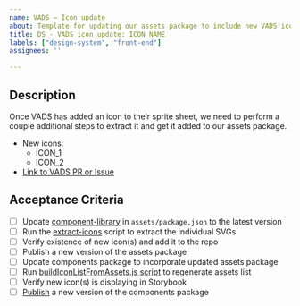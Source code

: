 ```yaml
---
name: VADS – Icon update
about: Template for updating our assets package to include new VADS icons
title: DS - VADS icon update: ICON_NAME
labels: ["design-system", "front-end"]
assignees: ''

---
```

## Description 
Once VADS has added an icon to their sprite sheet, we need to perform a couple additional steps to extract it and get it added to our assets package.

- New icons: 
  - ICON_1
  - ICON_2
- [Link to VADS PR or Issue]()

## Acceptance Criteria
<!-- Add a checkbox for each item required to fulfill the user story/issue. -->  

- [ ] Update [component-library](https://www.npmjs.com/package/@department-of-veterans-affairs/component-library) in `assets/package.json` to the latest version
- [ ] Run the [extract-icons](https://github.com/department-of-veterans-affairs/va-mobile-library/blob/main/packages/assets/extract-svgs.js) script to extract the individual SVGs 
- [ ] Verify existence of new icon(s) and add it to the repo
- [ ] Publish a new version of the assets package
- [ ] Update components package to incorporate updated assets package
- [ ] Run [buildIconListFromAssets.js script](https://github.com/department-of-veterans-affairs/va-mobile-library/blob/main/packages/components/buildIconListFromAssets.js) to regenerate assets list
- [ ] Verify new icon(s) is displaying in Storybook
- [ ] [Publish](https://github.com/department-of-veterans-affairs/va-mobile-library/actions/workflows/publish.yml) a new version of the components package
